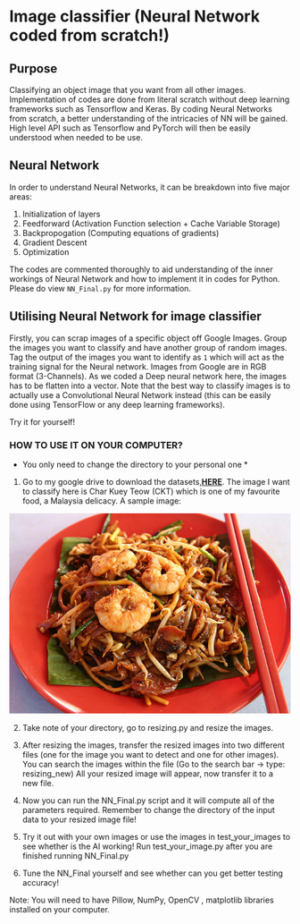 # Image classifier (Neural Network coded from scratch!) 

## Purpose

Classifying an object image that you want from all other images. Implementation of codes are done from literal scratch without deep learning frameworks such as Tensorflow and Keras. By coding Neural Networks from scratch, a better understanding of the intricacies of NN will be gained. High level API such as Tensorflow and PyTorch will then be easily understood when needed to be use.

## Neural Network

In order to understand Neural Networks, it can be breakdown into five major areas:

1. Initialization of layers
2. Feedforward (Activation Function selection + Cache Variable Storage)
3. Backpropogation (Computing equations of gradients)
4. Gradient Descent
5. Optimization


The codes are commented thoroughly to aid understanding of the inner workings of Neural Network and how to implement it in codes for Python. Please do view `NN_Final.py` for more information.

## Utilising Neural Network for image classifier

Firstly, you can scrap images of a specific object off Google Images. Group the images you want to classify and have another group of random images. Tag the output of the images you want to identify as `1` which will act as the training signal for the Neural network. Images from Google are in RGB format (3-Channels). As we coded a Deep neural network here, the images has to be flatten into a vector. Note that the best way to classify images is to actually use a Convolutional Neural Network instead (this can be easily done using TensorFlow or any deep learning frameworks).

Try it for yourself!


### HOW TO USE IT ON YOUR COMPUTER?

* You only need to change the directory to your personal one *

1. Go to my google drive to download the datasets,[**HERE**](https://drive.google.com/open?id=12oIU2uCpO8LjkqC3WaQ1k1dB-WGCZmdg). The image I want to classify here is Char Kuey Teow (CKT) which is one of my favourite food, a Malaysia delicacy. A sample image:

![](ckt.jpg)


2. Take note of your directory, go to resizing.py and resize the images.

3. After resizing the images, transfer the resized images into two different files (one for the image you want to detect and one for other images). You can search the images within the file (Go to the search bar -> type: resizing_new) All your resized image will appear, now transfer it to a new file.

4. Now you can run the NN_Final.py script and it will compute all of the parameters required. Remember to change the directory of the input data to your resized image file!

5. Try it out with your own images or use the images in test_your_images to see whether is the AI working! Run test_your_image.py after you are finished running NN_Final.py

6. Tune the NN_Final yourself and see whether can you get better testing accuracy!

Note: You will need to have Pillow, NumPy, OpenCV , matplotlib libraries installed on your computer.
